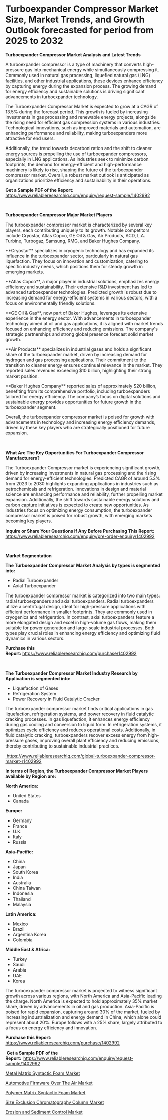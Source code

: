 <p><h1>Turboexpander Compressor Market Size, Market Trends, and Growth Outlook forecasted for period from 2025 to 2032</h1></p><p><strong>Turboexpander Compressor Market Analysis and Latest Trends</strong></p>
<p><p>A turboexpander compressor is a type of machinery that converts high-pressure gas into mechanical energy while simultaneously compressing it. Commonly used in natural gas processing, liquefied natural gas (LNG) facilities, and other industrial applications, these devices enhance efficiency by capturing energy during the expansion process. The growing demand for energy efficiency and sustainable solutions is driving significant advancements in turboexpander technology.</p><p>The Turboexpander Compressor Market is expected to grow at a CAGR of 13.5% during the forecast period. This growth is fueled by increasing investments in gas processing and renewable energy projects, alongside the rising need for efficient gas compression systems in various industries. Technological innovations, such as improved materials and automation, are enhancing performance and reliability, making turboexpanders more attractive for end users.</p><p>Additionally, the trend towards decarbonization and the shift to cleaner energy sources is propelling the use of turboexpander compressors, especially in LNG applications. As industries seek to minimize carbon footprints, the demand for energy-efficient and high-performance machinery is likely to rise, shaping the future of the turboexpander compressor market. Overall, a robust market outlook is anticipated as organizations prioritize efficiency and sustainability in their operations.</p></p>
<p><strong>Get a Sample PDF of the Report:&nbsp;</strong> <a href="https://www.reliableresearchiq.com/enquiry/request-sample/1402992?utm_campaign=1870&utm_medium=2&utm_source=Github&utm_content=ia&utm_term=28032025&utm_id=turboexpander-compressor">https://www.reliableresearchiq.com/enquiry/request-sample/1402992</a></p>
<p>&nbsp;</p>
<p><strong>Turboexpander Compressor Major Market Players</strong></p>
<p><p>The turboexpander compressor market is characterized by several key players, each contributing uniquely to its growth. Notable competitors include Cryostar, Atlas Copco, GE Oil & Gas, Air Products, ACD, L.A. Turbine, Turbogaz, Samsung, RMG, and Baker Hughes Company.</p><p>**Cryostar** specializes in cryogenic technology and has expanded its influence in the turboexpander sector, particularly in natural gas liquefaction. They focus on innovation and customization, catering to specific industry needs, which positions them for steady growth in emerging markets.</p><p>**Atlas Copco**, a major player in industrial solutions, emphasizes energy efficiency and sustainability. Their extensive R&D investment has led to advanced turboexpander technologies. Predicted growth is robust due to increasing demand for energy-efficient systems in various sectors, with a focus on environmentally friendly solutions.</p><p>**GE Oil & Gas**, now part of Baker Hughes, leverages its extensive experience in the energy sector. With advancements in turboexpander technology aimed at oil and gas applications, it is aligned with market trends focused on enhancing efficiency and reducing emissions. The company's strategic partnerships and strong global presence forecast solid market growth.</p><p>**Air Products** specializes in industrial gases and holds a significant share of the turboexpander market, driven by increasing demand for hydrogen and gas processing applications. Their commitment to the transition to cleaner energy ensures continual relevance in the market. They reported sales revenues exceeding $10 billion, highlighting their strong market position.</p><p>**Baker Hughes Company** reported sales of approximately $20 billion, benefiting from its comprehensive portfolio, including turboexpanders tailored for energy efficiency. The company’s focus on digital solutions and sustainable energy provides opportunities for future growth in the turboexpander segment.</p><p>Overall, the turboexpander compressor market is poised for growth with advancements in technology and increasing energy efficiency demands, driven by these key players who are strategically positioned for future expansion.</p></p>
<p>&nbsp;</p>
<p><strong>What Are The Key Opportunities For Turboexpander Compressor Manufacturers?</strong></p>
<p><p>The Turboexpander Compressor market is experiencing significant growth, driven by increasing investments in natural gas processing and the rising demand for energy-efficient technologies. Predicted CAGR of around 5.3% from 2023 to 2030 highlights expanding applications in industries such as petrochemicals and refrigeration. Innovations in design and material science are enhancing performance and reliability, further propelling market expansion. Additionally, the shift towards sustainable energy solutions and carbon capture initiatives is expected to create new opportunities. As industries focus on optimizing energy consumption, the turboexpander compressor market is poised for robust growth, with emerging markets becoming key players.</p></p>
<p><strong>Inquire or Share Your Questions If Any Before Purchasing This Report:</strong> <a href="https://www.reliableresearchiq.com/enquiry/pre-order-enquiry/1402992?utm_campaign=1870&utm_medium=2&utm_source=Github&utm_content=ia&utm_term=28032025&utm_id=turboexpander-compressor">https://www.reliableresearchiq.com/enquiry/pre-order-enquiry/1402992</a></p>
<p>&nbsp;</p>
<p><strong>Market Segmentation</strong></p>
<p><strong>The Turboexpander Compressor Market Analysis by types is segmented into:</strong></p>
<p><ul><li>Radial Turboexpander</li><li>Axial Turboexpander</li></ul></p>
<p><p>The turboexpander compressor market is categorized into two main types: radial turboexpanders and axial turboexpanders. Radial turboexpanders utilize a centrifugal design, ideal for high-pressure applications with efficient performance in smaller footprints. They are commonly used in cryogenics and refrigeration. In contrast, axial turboexpanders feature a more elongated design and excel in high-volume gas flows, making them suitable for power generation and large-scale industrial processes. Both types play crucial roles in enhancing energy efficiency and optimizing fluid dynamics in various sectors.</p></p>
<p><strong>Purchase this Report:&nbsp;</strong><a href="https://www.reliableresearchiq.com/purchase/1402992?utm_campaign=1870&utm_medium=2&utm_source=Github&utm_content=ia&utm_term=28032025&utm_id=turboexpander-compressor">https://www.reliableresearchiq.com/purchase/1402992</a></p>
<p>&nbsp;</p>
<p><strong>The Turboexpander Compressor Market Industry Research by Application is segmented into:</strong></p>
<p><ul><li>Liquefaction of Gases</li><li>Refrigeration System</li><li>Power Recovery in Fluid Catalytic Cracker</li></ul></p>
<p><p>The turboexpander compressor market finds critical applications in gas liquefaction, refrigeration systems, and power recovery in fluid catalytic cracking processes. In gas liquefaction, it enhances energy efficiency during gas cooling and conversion to liquid form. In refrigeration systems, it optimizes cycle efficiency and reduces operational costs. Additionally, in fluid catalytic cracking, turboexpanders recover excess energy from high-pressure gases, improving overall plant efficiency and reducing emissions, thereby contributing to sustainable industrial practices.</p></p>
<p><a href="https://www.reliableresearchiq.com/global-turboexpander-compressor-market-r1402992?utm_campaign=1870&utm_medium=2&utm_source=Github&utm_content=ia&utm_term=28032025&utm_id=turboexpander-compressor">&nbsp;https://www.reliableresearchiq.com/global-turboexpander-compressor-market-r1402992</a></p>
<p><strong>In terms of Region, the Turboexpander Compressor Market Players available by Region are:</strong></p>
<p>
    <p> <strong> North America: </strong>
        <ul>
            <li>United States</li>
            <li>Canada</li>
        </ul>
        </p> 
    <p> <strong> Europe: </strong>
        <ul>
            <li>Germany</li>
            <li>France</li>
            <li>U.K.</li>
            <li>Italy</li>
            <li>Russia</li>
        </ul>
        </p> 
    <p> <strong> Asia-Pacific: </strong>
        <ul>
            <li>China</li>
            <li>Japan</li>
            <li>South Korea</li>
            <li>India</li>
            <li>Australia</li>
            <li>China Taiwan</li>
            <li>Indonesia</li>
            <li>Thailand</li>
            <li>Malaysia</li>
        </ul>
        </p> 
    <p> <strong> Latin America: </strong>
        <ul>
            <li>Mexico</li>
            <li>Brazil</li>
            <li>Argentina Korea</li>
            <li>Colombia</li>
        </ul>
        </p> 
    <p> <strong> Middle East & Africa: </strong>
        <ul>
            <li>Turkey</li>
            <li>Saudi</li>
            <li>Arabia</li>
            <li>UAE</li>
            <li>Korea</li>
        </ul>
    </p>
    </p>
<p><p>The turboexpander compressor market is projected to witness significant growth across various regions, with North America and Asia-Pacific leading the charge. North America is expected to hold approximately 35% market share, driven by advancements in oil and gas production. Asia-Pacific is poised for rapid expansion, capturing around 30% of the market, fueled by increasing industrialization and energy demand in China, which alone could represent about 20%. Europe follows with a 25% share, largely attributed to a focus on energy efficiency and innovation.</p></p>
<p><strong>Purchase this Report: </strong><a href="https://www.reliableresearchiq.com/purchase/1402992?utm_campaign=1870&utm_medium=2&utm_source=Github&utm_content=ia&utm_term=28032025&utm_id=turboexpander-compressor">https://www.reliableresearchiq.com/purchase/1402992</a></p>
<p>&nbsp;<strong>Get a Sample PDF of the Report:&nbsp;&nbsp;</strong><a href="https://www.reliableresearchiq.com/enquiry/request-sample/1402992?utm_campaign=1870&utm_medium=2&utm_source=Github&utm_content=ia&utm_term=28032025&utm_id=turboexpander-compressor">https://www.reliableresearchiq.com/enquiry/request-sample/1402992</a></p>
<p><strong></strong></p>
<p><p><a href="https://github.com/marteyfito9/Market-Research-Report-List-1/blob/main/metal-matrix-syntactic-foam-market.md?utm_campaign=1870&utm_medium=2&utm_source=Github&utm_content=ia&utm_term=28032025&utm_id=turboexpander-compressor">Metal Matrix Syntactic Foam Market</a></p><p><a href="https://github.com/fungkychiman/Market-Research-Report-List-1/blob/main/automotive-firmware-over-the-air-market.md?utm_campaign=1870&utm_medium=2&utm_source=Github&utm_content=ia&utm_term=28032025&utm_id=turboexpander-compressor">Automotive Firmware Over The Air Market</a></p><p><a href="https://github.com/yuukoleuda/Market-Research-Report-List-1/blob/main/polymer-matrix-syntactic-foam-market.md?utm_campaign=1870&utm_medium=2&utm_source=Github&utm_content=ia&utm_term=28032025&utm_id=turboexpander-compressor">Polymer Matrix Syntactic Foam Market</a></p><p><a href="https://github.com/tornapruttuz/Market-Research-Report-List-1/blob/main/size-exclusion-chromatography-column-market.md?utm_campaign=1870&utm_medium=2&utm_source=Github&utm_content=ia&utm_term=28032025&utm_id=turboexpander-compressor">Size Exclusion Chromatography Column Market</a></p><p><a href="https://github.com/saguegrody74/Market-Research-Report-List-1/blob/main/erosion-and-sediment-control-market.md?utm_campaign=1870&utm_medium=2&utm_source=Github&utm_content=ia&utm_term=28032025&utm_id=turboexpander-compressor">Erosion and Sediment Control Market</a></p></p>